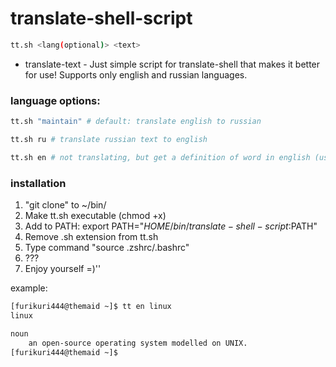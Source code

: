 # translate-shell-script

```bash
tt.sh <lang(optional)> <text>
```

* translate-text - Just simple script for translate-shell that makes it better for use! Supports only english and russian languages. 

### language options:

```bash
tt.sh "maintain" # default: translate english to russian

tt.sh ru # translate russian text to english

tt.sh en # not translating, but get a definition of word in english (useless for sentences)

```

### installation

1. "git clone" to ~/bin/
2. Make tt.sh executable (chmod +x)
3. Add to PATH: export PATH="$HOME/bin/translate-shell-script:$PATH"
4. Remove .sh extension from tt.sh
5. Type command "source .zshrc/.bashrc"
6. ???
7. Enjoy yourself =)''


example:
```bash
[furikuri444@themaid ~]$ tt en linux
linux

noun
    an open-source operating system modelled on UNIX.
[furikuri444@themaid ~]$
```
